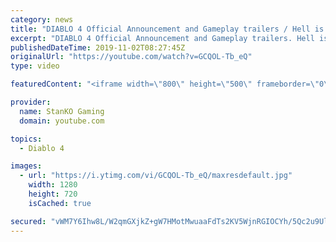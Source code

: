 ```yaml
---
category: news
title: "DIABLO 4 Official Announcement and Gameplay trailers / Hell is Coming"
excerpt: "DIABLO 4 Official Announcement and Gameplay trailers. Hell is Coming my friends. For more game videos and trailers hit that like button, comment,share and ..."
publishedDateTime: 2019-11-02T08:27:45Z
originalUrl: "https://youtube.com/watch?v=GCQOL-Tb_eQ"
type: video

featuredContent: "<iframe width=\"800\" height=\"500\" frameborder=\"0\" src=\"https://www.youtube.com/embed/GCQOL-Tb_eQ\" allow=\"accelerometer; autoplay; encrypted-media; gyroscope; picture-in-picture\" allowfullscreen></iframe>"

provider:
  name: StanKO Gaming
  domain: youtube.com

topics:
  - Diablo 4

images:
  - url: "https://i.ytimg.com/vi/GCQOL-Tb_eQ/maxresdefault.jpg"
    width: 1280
    height: 720
    isCached: true

secured: "vWM7Y6Ihw8L/W2qmGXjkZ+gW7HMotMwuaaFdTs2KV5WjnRGIOCYh/5Qc2u9UlGm7VnLcXpIucoitTnprEUK8j3cKvKpbg9sucPIPcAEbFe7eNl/dQleL2ekU/Gj4iCrAp1poDWjX8VKP6ycc8d+A8NbL6yigdinpEoTCVnctCu5h5ADLjEzwnmJi54sVtfBQGQDXkBanVUHlUuPmLP4GfVVQQqdQ4h7pgehF9gR1GxmJXIsccPxZXWaQ9nEGU0mC6E3KpAERMRpz9iwiaSEX5TaXK7MNfWkCps98vHArtkYqaBWvp06U7UR6bzXH/EuIwjw+nJXCvo/3Z4pNGVGEsS53Bc/n0vtVXekJrhl4XpU+NGhmw2PW24eHKV2ubpCgLjcUm5XxqdTFop0wRhFXpgJP2Jpm2ew4bS17f6WtTkqTIRhDBtw/0vvSgoH/PL6x;sMCnBczBIZK47bhq91DRbg=="
---
```


